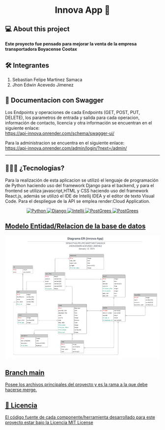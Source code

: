 <h1 align="center">
  Innova App 🚌
<br>
</h1>

## 💻 About this project

#### Este proyecto fue pensado para mejorar la venta de la empresa transportadora Boyacense Cootax

## 🛠️ Integrantes
1. Sebastian Felipe Martinez Samaca
2. Jhon Edwin Acevedo Jimenez

## 📃 Documentacion con Swagger

Los Endpoints y operaciones de cada Endpoints (GET, POST, PUT, DELETE), 
los parametros de entrada y salida para cada operacion, información de contacto, licencia y otra información
se encuentran en el siguiente enlace:
<br>
https://api-innova.onrender.com/schema/swagger-ui/

Para la administracion se encuentra en el siguiente enlace:
<br>
https://api-innova.onrender.com/admin/login/?next=/admin/

---

## 🧑🏽‍💻 ¿Tecnologias?

Para la realización de esta aplicacion se utilizó el lenguaje de programación de Python 
haciendo uso del framework Django para el backend, y para el frontend se utiliza javascript,HTML
y CSS haciendo uso del framework React.js, además se utilizó el IDE de Intellij IDEA y el editor de texto Visual Code.
Para el despliegue de la API se emplea render:Cloud Application. 

<div align="center">

<a href="https://www.python.org/">
    <img src="https://seeklogo.com/images/P/python-logo-A32636CAA3-seeklogo.com.png"
         alt="Python" width="50">
   
<a href="https://www.djangoproject.com/">
    <img src="https://seeklogo.com/images/D/django-logo-4C5ECF7036-seeklogo.com.png"
         alt="Django" width="50">

<a href="https://www.jetbrains.com/es-es/idea/">
    <img src="https://seeklogo.com/images/I/intellij-idea-logo-F0395EF783-seeklogo.com.png"
         alt="Intellij" width="50">

<a href="https://code.visualstudio.com/">
    <img src="https://seeklogo.com/images/V/visual-studio-code-logo-449D71944F-seeklogo.com.png"
         alt="PostGrees" width="50">

<a href="https://www.postgresql.org/">
    <img src="https://upload.wikimedia.org/wikipedia/commons/2/29/Postgresql_elephant.svg"
         alt="PostGrees" width="50">
</div>

## Modelo Entidad/Relacion de la base de datos

<img src="design/ER.png" alt="E/R" width="700" height="400">

## Branch main

Posee los archivos principales del proyecto y es la rama a la que debe hacerse merge.

## 🪪 Licencia
    
El código fuente de cada componente/herramienta desarrollado para este proyecto
estar bajo la Licencia [MIT License](https://www.apache.org/licenses/LICENSE-2.0)

